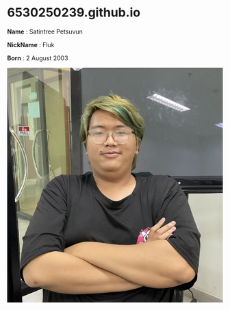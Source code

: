 # 6530250239.github.io
**Name** : Satintree Petsuvun

**NickName** : Fluk

**Born** : 2 August 2003

![Alt text](IMG_0095.jpeg)
